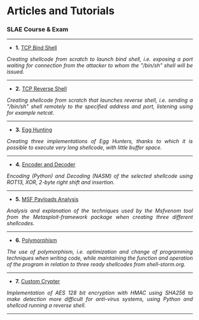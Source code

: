 # Articles and Tutorials


### SLAE Course & Exam
---------------------------------------------------------------------------------------------------------
- **1.** [TCP Bind Shell](/SLAE/Shell-Bind-TCP)

<p style="text-align: justify;"><i>Creating shellcode from scratch to launch bind shell, i.e. exposing a port waiting for connection from the attacker to whom the "/bin/sh" shell will be issued.</i></p>

---------------------------------------------------------------------------------------------------------
- **2.** [TCP Reverse Shell](/SLAE/Shell-Reverse-TCP)

<p style="text-align: justify;"><i>Creating shellcode from scratch that launches reverse shell, i.e. sending a "/bin/sh" shell remotely to the specified address and port, listening using for example netcat.</i></p>

---------------------------------------------------------------------------------------------------------
- **3.** [Egg Hunting](/SLAE/Egg-Hunting)

<p style="text-align: justify;"><i>Creating three implementations of Egg Hunters, thanks to which it is possible to execute very long shellcode, with little buffer space.</i></p>

---------------------------------------------------------------------------------------------------------
- **4.** [Encoder and Decoder](/SLAE/Encoder-and-Decoder)

<p style="text-align: justify;"><i>Encoding (Python) and Decoding (NASM) of the selected shellcode using ROT13, XOR, 2-byte right shift and insertion.</i></p>

---------------------------------------------------------------------------------------------------------
- **5.** [MSF Payloads Analysis](/SLAE/MSF-Payloads-Analysis)

<p style="text-align: justify;"><i>Analysis and explanation of the techniques used by the Msfvenom tool from the Metasploit-framework package when creating three different shellcodes.</i></p>

---------------------------------------------------------------------------------------------------------
- **6.** [Polymorphism](/SLAE/Polymorphism)

<p style="text-align: justify;"><i>The use of polymorphism, i.e. optimization and change of programming techniques when writing code, while maintaining the function and operation of the program in relation to three ready shellcodes from shell-storm.org.</i></p>

---------------------------------------------------------------------------------------------------------
- **7.** [Custom Crypter](/SLAE/Custom-Crypter)

<p style="text-align: justify;"><i>Implementation of AES 128 bit encryption with HMAC using SHA256 to make detection more difficult for anti-virus systems, using Python and shellcod running a reverse shell.</i></p>

---------------------------------------------------------------------------------------------------------











